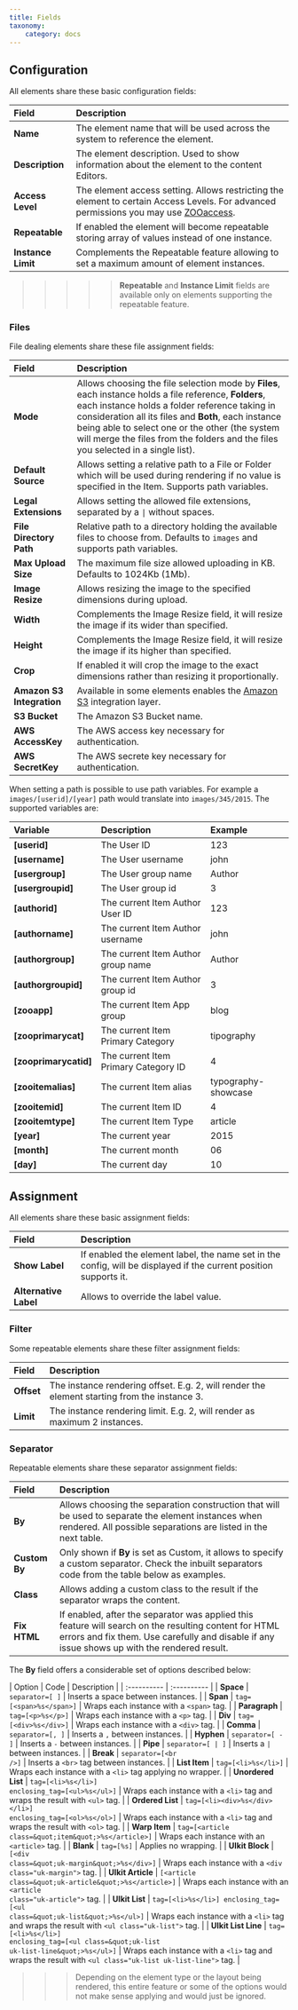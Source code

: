 ```yaml
---
title: Fields
taxonomy:
    category: docs
---
```


## Configuration

All elements share these basic configuration fields:

| Field       | Description |
| :---------- | :---------- |
| **Name** | The element name that will be used across the system to reference the element. |
| **Description** | The element description. Used to show information about the element to the content Editors. |
| **Access Level** | The element access setting. Allows restricting the element to certain Access Levels. For advanced permissions you may use [ZOOaccess](/extensions/zooaccess). |
| **Repeatable** | If enabled the element will become repeatable storing array of values instead of one instance. |
| **Instance Limit** | Complements the Repeatable feature allowing to set a maximum amount of element instances. |

>>>>> **Repeatable** and **Instance Limit** fields are available only on elements supporting the repeatable feature.

### Files

File dealing elements share these file assignment fields:

| Field       | Description |
| :---------- | :---------- |
| **Mode** | Allows choosing the file selection mode by **Files**, each instance holds a file reference, **Folders**, each instance holds a folder reference taking in consideration all its files and **Both**, each instance being able to select one or the other (the system will merge the files from the folders and the files you selected in a single list). |
| **Default Source** | Allows setting a relative path to a File or Folder which will be used during rendering if no value is specified in the Item. Supports path variables. |
| **Legal Extensions** | Allows setting the allowed file extensions, separated by a <code>\|</code> without spaces. |
| **File Directory Path** | Relative path to a directory holding the available files to choose from. Defaults to `images` and supports path variables. |
| **Max Upload Size** | The maximum file size allowed uploading in KB. Defaults to 1024Kb (1Mb). |
| **Image Resize** | Allows resizing the image to the specified dimensions during upload. |
| **Width** | Complements the Image Resize field, it will resize the image if its wider than specified. |
| **Height** | Complements the Image Resize field, it will resize the image if its higher than specified. |
| **Crop** | If enabled it will crop the image to the exact dimensions rather than resizing it proportionally. |
| **Amazon S3 Integration** | Available in some elements enables the [Amazon S3](https://aws.amazon.com/s3/) integration layer. |
| **S3 Bucket** | The Amazon S3 Bucket name. |
| **AWS AccessKey** | The AWS access key necessary for authentication. |
| **AWS SecretKey** | The AWS secrete key necessary for authentication. |

When setting a path is possible to use path variables. For example a `images/[userid]/[year]` path would translate into `images/345/2015`. The supported variables are:

| Variable    | Description | Example     |
| :---------- | :---------- | :---------- |
| **[userid]** | The User ID | 123 |
| **[username]** | The User username | john |
| **[usergroup]** | The User group name | Author |
| **[usergroupid]** | The User group id | 3 |
| **[authorid]** | The current Item Author User ID | 123 |
| **[authorname]** | The current Item Author username | john |
| **[authorgroup]** | The current Item Author group name | Author |
| **[authorgroupid]** | The current Item Author group id | 3 |
| **[zooapp]** | The current Item App group | blog |
| **[zooprimarycat]** | The current Item Primary Category | tipography |
| **[zooprimarycatid]** | The current Item Primary Category ID | 4 |
| **[zooitemalias]** | The current Item alias | typography-showcase |
| **[zooitemid]** | The current Item ID | 4 |
| **[zooitemtype]** | The current Item Type | article |
| **[year]** | The current year | 2015 |
| **[month]** | The current month | 06 |
| **[day]** | The current day | 10 |

## Assignment

All elements share these basic assignment fields:

| Field       | Description |
| :---------- | :---------- |
| **Show Label** | If enabled the element label, the name set in the config, will be displayed if the current position supports it. |
| **Alternative Label** | Allows to override the label value. |

### Filter

Some repeatable elements share these filter assignment fields:

| Field       | Description |
| :---------- | :---------- |
| **Offset** | The instance rendering offset. E.g. 2, will render the element starting from the instance 3. |
| **Limit** | The instance rendering limit. E.g. 2, will render as maximum 2 instances. |

### Separator

Repeatable elements share these separator assignment fields:

| Field       | Description |
| :---------- | :---------- |
| **By** | Allows choosing the separation construction that will be used to separate the element instances when rendered. All possible separations are listed in the next table. |
| **Custom By** | Only shown if **By** is set as Custom, it allows to specify a custom separator. Check the inbuilt separators code from the table below as examples. |
| **Class** | Allows adding a custom class to the result if the separator wraps the content. |
| **Fix HTML** | If enabled, after the separator was applied this feature will search on the resulting content for HTML errors and fix them. Use carefully and disable if any issue shows up with the rendered result. |

The **By** field offers a considerable set of options described below:

| Option | Code | Description |
| :----------   | :---------- |
| **Space** | `separator=[ ]` | Inserts a space between instances. |
| **Span** | <code>tag=[&lt;span&gt;%s&lt;/span&gt;]</code> | Wraps each instance with a <code>&lt;span&gt;</code> tag. |
| **Paragraph** | <code>tag=[&lt;p&gt;%s&lt;/p&gt;]</code> | Wraps each instance with a <code>&lt;p&gt;</code> tag. |
| **Div** | <code>tag=[&lt;div&gt;%s&lt;/div&gt;]</code> | Wraps each instance with a <code>&lt;div&gt;</code> tag. |
| **Comma** | <code>separator=[, ]</code> | Inserts a <code>,</code> between instances. |
| **Hyphen** | <code>separator=[ - ]</code> | Inserts a <code>-</code> between instances. |
| **Pipe** | <code>separator=[ \| ]</code> | Inserts a <code>\|</code> between instances. |
| **Break** | <code>separator=[&lt;br /&gt;]</code> | Inserts a <code>&lt;br&gt;</code> tag between instances. |
| **List Item** | <code>tag=[&lt;li&gt;%s&lt;/li&gt;]</code> | Wraps each instance with a <code>&lt;li&gt;</code> tag applying no wrapper. |
| **Unordered List** | <code>tag=[&lt;li&gt;%s&lt;/li&gt;] enclosing_tag=[&lt;ul&gt;%s&lt;/ul&gt;]</code> | Wraps each instance with a <code>&lt;li&gt;</code> tag and wraps the result with <code>&lt;ul&gt;</code> tag. |
| **Ordered List** | <code>tag=[&lt;li&gt;&lt;div&gt;%s&lt;/div&gt;&lt;/li&gt;] enclosing_tag=[&lt;ol&gt;%s&lt;/ol&gt;]</code> | Wraps each instance with a <code>&lt;li&gt;</code> tag and wraps the result with <code>&lt;ol&gt;</code> tag. |
| **Warp Item** | <code>tag=[&lt;article class=&amp;quot;item&amp;quot;&gt;%s&lt;/article&gt;]</code> | Wraps each instance with an <code>&lt;article&gt;</code> tag. |
| **Blank** | <code>tag=[%s]</code> | Applies no wrapping. |
| **UIkit Block** | <code>[&lt;div class=&amp;quot;uk-margin&amp;quot;&gt;%s&lt;/div&gt;]</code> | Wraps each instance with a <code>&lt;div class=&quot;uk-margin&quot;&gt;</code> tag. |
| **UIkit Article** | <code>[&lt;article class=&amp;quot;uk-article&amp;quot;&gt;%s&lt;/article&gt;]</code> | Wraps each instance with an <code>&lt;article class=&quot;uk-article&quot;&gt;</code> tag. |
| **UIkit List** | <code>tag=[&lt;li&gt;%s&lt;/li&gt;] enclosing_tag=[&lt;ul class=&amp;quot;uk-list&amp;quot;&gt;%s&lt;/ul&gt;]</code> | Wraps each instance with a <code>&lt;li&gt;</code> tag and wraps the result with <code>&lt;ul class=&quot;uk-list&quot;&gt;</code> tag. |
| **UIkit List Line** | <code>tag=[&lt;li&gt;%s&lt;/li&gt;] enclosing_tag=[&lt;ul class=&amp;quot;uk-list uk-list-line&amp;quot;&gt;%s&lt;/ul&gt;]</code> | Wraps each instance with a <code>&lt;li&gt;</code> tag and wraps the result with <code>&lt;ul class=&quot;uk-list uk-list-line&quot;&gt;</code> tag. |

>>> Depending on the element type or the layout being rendered, this entire feature or some of the options would not make sense applying and would just be ignored.
